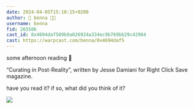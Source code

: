 ```yaml
---
date: 2024-04-05T15:10:15+0200
author: 🎀 benna 🎀🎩
username: benna
fid: 265506
cast_id: 0x4694daf509b9a026924a334ec9b769bb29c42984
cast: https://warpcast.com/benna/0x4694daf5
---
```

some afternoon reading 📖   
  
“Curating in Post-Reality”, written by Jesse Damiani for Right Click Save magazine.  
  
have you read it? if so, what did you think of it?  

![](https://imagedelivery.net/BXluQx4ige9GuW0Ia56BHw/db0542c7-bf3c-4608-8975-79ce83781900/original)